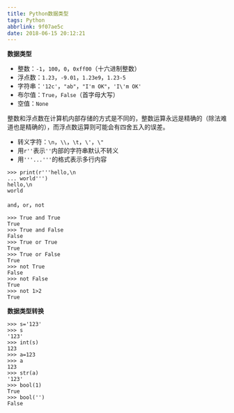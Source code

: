 ```yaml
---
title: Python数据类型
tags: Python
abbrlink: 9f07ae5c
date: 2018-06-15 20:12:21
---
```


**数据类型**

- 整数：`-1`，`100`，`0`，`0xff00`（十六进制整数）
- 浮点数：`1.23`，`-9.01`，`1.23e9`，`1.23-5`
- 字符串：`'12c'`，`"ab"`，`"I'm OK"`，`'I\'m OK'`
- 布尔值：`True`，`False`（首字母大写）
- 空值：`None`

整数和浮点数在计算机内部存储的方式是不同的，整数运算永远是精确的（除法难道也是精确的），而浮点数运算则可能会有四舍五入的误差。

- 转义字符：`\n`，`\\`，`\t`，`\'`，`\"`
- 用`r''`表示`''`内部的字符串默认不转义
- 用`'''...'''`的格式表示多行内容

```
>>> print(r'''hello,\n
... world''')
hello,\n
world
```

`and`，`or`，`not`
```
>>> True and True
True
>>> True and False
False
>>> True or True
True
>>> True or False
True
>>> not True
False
>>> not False
True
>>> not 1>2
True
```

**数据类型转换**
```
>>> s='123'
>>> s
'123'
>>> int(s)
123
>>> a=123
>>> a
123
>>> str(a)
'123'
>>> bool(1)
True
>>> bool('')
False
```














